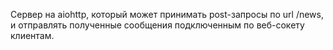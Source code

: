 Сервер на aiohttp, который может принимать post-запросы по url /news, и отправлять полученные сообщения подключенным по веб-сокету клиентам.